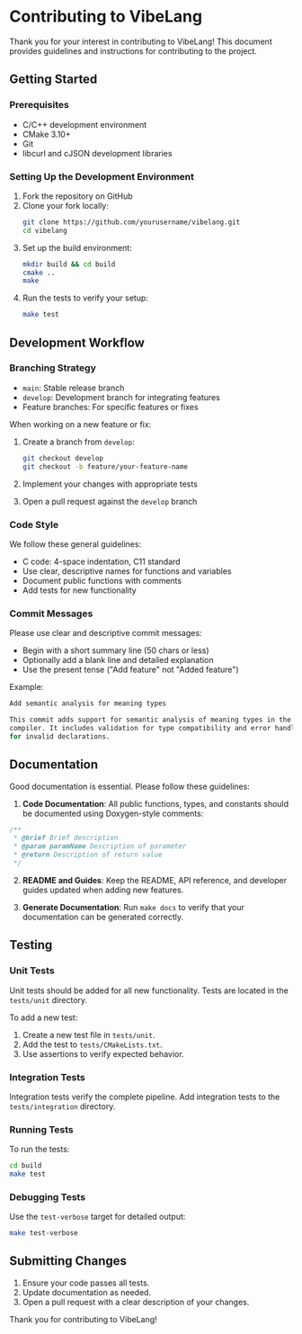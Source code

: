# Contributing to VibeLang

Thank you for your interest in contributing to VibeLang! This document provides guidelines and instructions for contributing to the project.

## Getting Started

### Prerequisites

- C/C++ development environment
- CMake 3.10+
- Git
- libcurl and cJSON development libraries

### Setting Up the Development Environment

1. Fork the repository on GitHub
2. Clone your fork locally:
   ```bash
   git clone https://github.com/yourusername/vibelang.git
   cd vibelang
   ```
3. Set up the build environment:
   ```bash
   mkdir build && cd build
   cmake ..
   make
   ```
4. Run the tests to verify your setup:
   ```bash
   make test
   ```

## Development Workflow

### Branching Strategy

- `main`: Stable release branch
- `develop`: Development branch for integrating features
- Feature branches: For specific features or fixes

When working on a new feature or fix:

1. Create a branch from `develop`:
   ```bash
   git checkout develop
   git checkout -b feature/your-feature-name
   ```

2. Implement your changes with appropriate tests

3. Open a pull request against the `develop` branch

### Code Style

We follow these general guidelines:

- C code: 4-space indentation, C11 standard
- Use clear, descriptive names for functions and variables
- Document public functions with comments
- Add tests for new functionality

### Commit Messages

Please use clear and descriptive commit messages:

- Begin with a short summary line (50 chars or less)
- Optionally add a blank line and detailed explanation
- Use the present tense ("Add feature" not "Added feature")

Example:
```bash
Add semantic analysis for meaning types

This commit adds support for semantic analysis of meaning types in the
compiler. It includes validation for type compatibility and error handling
for invalid declarations.
```

## Documentation

Good documentation is essential. Please follow these guidelines:

1. **Code Documentation**: All public functions, types, and constants should be documented using Doxygen-style comments:

```c
/**
 * @brief Brief description
 * @param paramName Description of parameter
 * @return Description of return value
 */
```

2. **README and Guides**: Keep the README, API reference, and developer guides updated when adding new features.

3. **Generate Documentation**: Run `make docs` to verify that your documentation can be generated correctly.

## Testing

### Unit Tests

Unit tests should be added for all new functionality. Tests are located in the `tests/unit` directory.

To add a new test:

1. Create a new test file in `tests/unit`.
2. Add the test to `tests/CMakeLists.txt`.
3. Use assertions to verify expected behavior.

### Integration Tests

Integration tests verify the complete pipeline. Add integration tests to the `tests/integration` directory.

### Running Tests

To run the tests:

```bash
cd build
make test
```

### Debugging Tests

Use the `test-verbose` target for detailed output:

```bash
make test-verbose
```

## Submitting Changes

1. Ensure your code passes all tests.
2. Update documentation as needed.
3. Open a pull request with a clear description of your changes.

Thank you for contributing to VibeLang!
